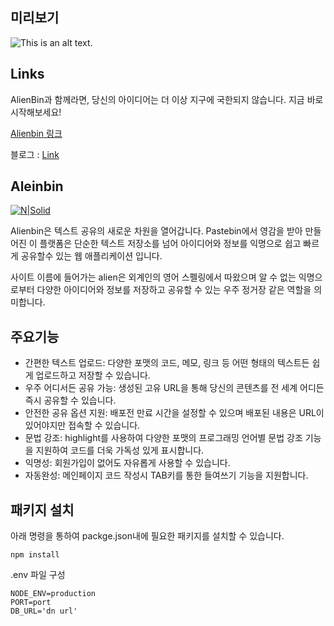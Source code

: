 ## 미리보기
![This is an alt text.](https://github.com/Blue-B/Alienbin/assets/55532956/5a8929b8-7ae8-430c-9305-10e97df575b3)
## Links
AlienBin과 함께라면, 당신의 아이디어는 더 이상 지구에 국한되지 않습니다. 지금 바로 시작해보세요! 


[Alienbin 링크](https://alienbin.com)


블로그 : [Link](https://newstroyblog.tistory.com/519)


## Aleinbin
[![N|Solid](https://github.com/Blue-B/Alienbin/assets/55532956/37049d09-bb4b-4ea1-b9a0-638b73c7ac06)](https://alienbin.com)


Alienbin은 텍스트 공유의 새로운 차원을 열어갑니다. Pastebin에서 영감을 받아 만들어진 이 플랫폼은 단순한 텍스트 저장소를 넘어 아이디어와 정보를 익명으로 쉽고 빠르게 공유할수 있는 웹 애플리케이션 입니다. 

사이트 이름에 들어가는 alien은 외계인의 영어 스펠링에서 따왔으며 알 수 없는 익명으로부터 다양한 아이디어와 정보를 저장하고 공유할 수 있는 우주 정거장 같은 역할을 의미합니다.



## 주요기능
- 간편한 텍스트 업로드: 다양한 포맷의 코드, 메모, 링크 등 어떤 형태의 텍스트든 쉽게 업로드하고 저장할 수 있습니다.
- 우주 어디서든 공유 가능: 생성된 고유 URL을 통해 당신의 콘텐츠를 전 세계 어디든 즉시 공유할 수 있습니다.
- 안전한 공유 옵션 지원: 배포전 만료 시간을 설정할 수 있으며 배포된 내용은 URL이 있어야지만 접속할 수 있습니다.
- 문법 강조: highlight를 사용하여 다양한 포맷의 프로그래밍 언어별 문법 강조 기능을 지원하여 코드를 더욱 가독성 있게 표시합니다.
- 익명성: 회원가입이 없어도 자유롭게 사용할 수 있습니다.
- 자동완성: 메인페이지 코드 작성시 TAB키를 통한 들여쓰기 기능을 지원합니다.

## 패키지 설치
아래 명령을 통하여 packge.json내에 필요한 패키지를 설치할 수 있습니다.
```
npm install 
```



.env 파일 구성
```
NODE_ENV=production
PORT=port
DB_URL='dn url'
```
